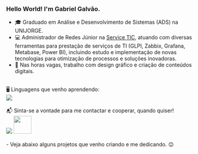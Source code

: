 ### Hello World! I'm Gabriel Galvão.

- 🎓 Graduado em Análise e Desenvolvimento de Sistemas (ADS) na UNIJORGE.
- 💻 Administrador de Redes Júnior na [Service TIC](https://servicetic.com.br), atuando com diversas ferramentas para prestação de serviços de TI (GLPI, Zabbix, Grafana, Metabase, Power BI), incluindo estudo e implementação de novas tecnologias para otimização de processos e soluções inovadoras.
- 🎨 Nas horas vagas, trabalho com design gráfico e criação de conteúdos digitais.

<br>
🖥 Linguagens que venho aprendendo:
<div> 
 <img src="https://skillicons.dev/icons?i=python,c,java,html,css,js&theme=light">
</div>

<br>
📬 Sinta-se a vontade para me contactar e cooperar, quando quiser!
<div> 
  <a href="https://www.linkedin.com/in/gabriel-galvao-g15/" target="_blank"> <img src="https://skillicons.dev/icons?i=linkedin"></a>
  <a href="https://www.behance.net/gabrielgalvao15" target="_blank"> <img width="48px" height="48px" src="https://cdn.worldvectorlogo.com/logos/behance-1.svg"></a>
</div>

<br>
- Veja abaixo alguns projetos que venho criando e me dedicando. 😉 
